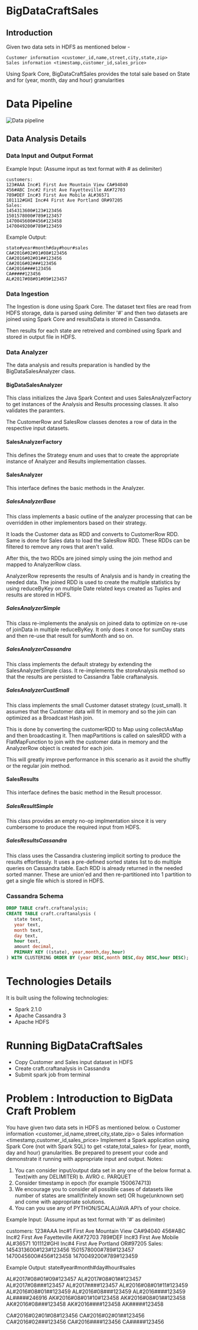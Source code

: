 
# BigDataCraftSales 
## Introduction
Given two data sets in HDFS as mentioned below -
````
Customer information <customer_id,name,street,city,state,zip>
Sales information <timestamp,customer_id,sales_price>
````
Using Spark Core, BigDataCraftSales provides the total sale based on State and for (year, month, day and hour) granularities


# Data Pipeline

![Data pipeline](architecture.JPG)

## Data Analysis Details

### Data Input and Output Format

Example Input: (Assume input as text format with # as delimiter)
````
customers:
123#AAA Inc#1 First Ave Mountain View CA#94040
456#ABC Inc#2 First Ave Fayetteville AK#72703
789#DEF Inc#3 First Ave Mobile AL#36571
101112#GHI Inc#4 First Ave Portland OR#97205
Sales:
1454313600#123#123456
1501578000#789#123457
1470045600#456#123458
1470049200#789#123459
````
Example Output:
````
state#year#month#day#hour#sales
CA#2016#02#01#08#123456
CA#2016#02#01##123456
CA#2016#02###123456
CA#2016####123456
CA#####123456
AL#2017#08#01#09#123457
````


### Data Ingestion

The Ingestion is done using Spark Core. The dataset text files are read from HDFS storage, data is parsed using delimiter '#' and then two datasets are joined using Spark Core and resultsData is stored in Cassandra. 

Then results for each state are retreived and combined using Spark and stored in output file in HDFS.

### Data Analyzer

The data analysis and results preparation is handled by the BigDataSalesAnalyzer class.

#### BigDataSalesAnalyzer

This class initializes the Java Spark Context and uses SalesAnalyzerFactory to get instances of the Analysis and Results processing classes. It also validates the paramters.

The CustomerRow and SalesRow classes denotes a row of data in the respective input datasets.

#### SalesAnalyzerFactory

This defines the Strategy enum and uses that to create the appropriate instance of Analyzer and Results implementation classes.

#### SalesAnalyzer

This interface defines the basic methods in the Analyzer.

##### SalesAnalyzerBase

This class implements a basic outline of the analyzer processing that can be overridden in other implementors based on their strategy.

It loads the Customer data as RDD and converts to CustomerRow RDD. Same is done for Sales data to load the SalesRow RDD. These RDDs can be filtered to remove any rows that aren't valid.

After this, the two RDDs are joined simply using the join method and mapped to AnalyzerRow class.

AnalyzerRow represents the results of Analysis and is handy in creating the needed data. The joined RDD is used to create the multiple statistics by using reduceByKey on multiple Date related keys created as Tuples and results are stored in HDFS.

##### SalesAnalyzerSimple

This class re-implements the analysis on joined data to optimize on re-use of joinData in multiple reduceByKey. It only does it once for sumDay stats and then re-use that result for sumMonth and so on.

##### SalesAnalyzerCassandra

This class implements the default strategy by extending the SalesAnalyzerSimple class. It re-implements the storeAnalysis method so that the results are persisted to Cassandra Table craftanalysis.

##### SalesAnalyzerCustSmall

This class implements the small Customer dataset strategy (cust_small). It assumes that the Customer data will fit in memory and so the join can optimized as a Broadcast Hash join. 

This is done by converting the customerRDD to Map using collectAsMap and then broadcasting it. Then mapPartitions is called on salesRDD with a FlatMapFunction to join with the customer data in memory and the AnalyzerRow object is created for each join.

This will greatly improve performance in this scenario as it avoid the shuffly or the regular join method.

#### SalesResults

This interface defines the basic method in the Result processor.

##### SalesResultSimple

This class provides an empty no-op implmentation since it is very cumbersome to produce the required input from HDFS.

##### SalesResultsCassandra

This class uses the Cassandra clustering implicit sorting to produce the results effortlessly. It uses a pre-defined sorted states list to do multiple queries on Cassandra table. Each RDD is already returned in the needed sorted manner. These are union'ed and then re-partitioned into 1 partition to get a single file which is stored in HDFS. 

### Cassandra Schema

```sql
DROP TABLE craft.craftanalysis;
CREATE TABLE craft.craftanalysis (
   state text,
   year text,
   month text,
   day text,
   hour text,
   amount decimal,
   PRIMARY KEY ((state), year,month,day,hour)
) WITH CLUSTERING ORDER BY (year DESC,month DESC,day DESC,hour DESC);

```

# Technologies Details

It is built using the following technologies:

- Spark 2.1.0
- Apache Cassandra 3
- Apache HDFS

# Running BigDataCraftSales
- Copy Customer and Sales input dataset in HDFS
- Create craft.craftanalysis in Cassandra
- Submit spark job from terminal


# Problem : Introduction to BigData Craft Problem

You have given two data sets in HDFS as mentioned below.
o Customer information &lt;customer_id,name,street,city,state,zip&gt;
o Sales information &lt;timestamp,customer_id,sales_price&gt;
Implement a Spark application using Spark Core (not with Spark SQL) to
get &lt;state,total_sales&gt; for (year, month, day and hour) granularities. Be
prepared to present your code and demonstrate it running with appropriate
input and output.
Notes:
1. You can consider input/output data set in any one of the below format
a. Text(with any DELIMITER)
b. AVRO
c. PARQUET
2. Consider timestamp in epoch (for example 1500674713)
3. We encourage you to consider all possible cases of datasets like
number of states are small(finitely known set) OR huge(unknown set)
and come with appropriate solutions.
4. You can you use any of PYTHON/SCALA/JAVA API’s of your
choice.

Example Input: (Assume input as text format with &#39;#&#39; as delimiter)

customers:
123#AAA Inc#1 First Ave Mountain View CA#94040
456#ABC Inc#2 First Ave Fayetteville AK#72703
789#DEF Inc#3 First Ave Mobile AL#36571
101112#GHI Inc#4 First Ave Portland OR#97205
Sales:
1454313600#123#123456
1501578000#789#123457
1470045600#456#123458
1470049200#789#123459

Example Output:
state#year#month#day#hour#sales

AL#2017#08#01#09#123457
AL#2017#08#01##123457
AL#2017#08###123457
AL#2017####123457
AL#2016#08#01#11#123459
AL#2016#08#01##123459
AL#2016#08###123459
AL#2016####123459
AL#####246916
AK#2016#08#01#10#123458
AK#2016#08#01##123458
AK#2016#08###123458
AK#2016####123458
AK#####123458

CA#2016#02#01#08#123456
CA#2016#02#01##123456
CA#2016#02###123456
CA#2016####123456
CA#####123456


